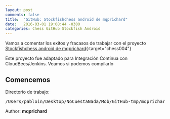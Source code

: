 ```yaml
---
layout: post
comments: false
title:  "GitHub: Stockfishchess android de mqprichard"
date:   2016-03-01 19:08:44 -0300
categories: Chess GitHub Stockfish Android
---
```

Vamos a comentar los exitos y fracasos de trabajar con el proyecto [Stockfishchess android de mqprichard][github-chess-004-stockfishchess-android]{:target="chess004"}

Este proyecto fue adaptado para Integración Continua con CloudBees/Jenkins.
Veamos si podemos compilarlo

## Comencemos

Directorio de trabajo:

<pre>
/Users/pabloin/Desktop/NoCuestaNada/Mob/GitHub-tmp/mqprichard
</pre>

Author: **mqprichard**





[github-chess-001-droidfish]:                https://github.com/peterosterlund2/droidfish
[github-chess-002-droidfishchess_android]:   https://github.com/elitecoder/droidfishchess_android
[github-chess-003-stockfishchess-ios]:       https://github.com/elitecoder/stockfishchess-ios
[github-chess-004-stockfishchess-android]:   https://github.com/mqprichard/stockfishchess-android
